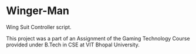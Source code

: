 # Winger-Man
Wing Suit Controller script.

This project was a part of an Assignment of the Gaming Technology Course provided under B.Tech in CSE at VIT Bhopal University.
